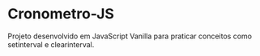 # Cronometro-JS
Projeto desenvolvido em JavaScript Vanilla para praticar conceitos como setinterval e clearinterval. 
